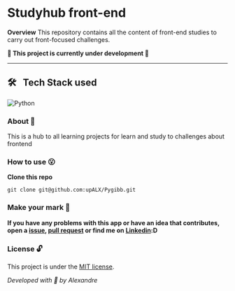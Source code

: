 # Studyhub front-end

**Overview**
This repository contains all the content of front-end studies to carry out front-focused challenges.

**:construction: This project is currently under development :construction:**

---

## 🛠 &nbsp; Tech Stack used 
![Python](https://img.shields.io/badge/-Python-05122A?style=flat&logo=python)&nbsp;

### About :book:
This is a hub to all learning projects for learn and study to challenges about frontend

### How to use :open_mouth:

**Clone this repo**

```
git clone git@github.com:upALX/Pygibb.git
```
### Make your mark :triangular_flag_on_post:      


**If you have any problems with this app or have an idea that contributes, open a [issue](https://github.com/upALX/Pygibb/issues), [pull request](https://github.com/upALX/Pygibb/pulls) or find me on [Linkedin](https://www.linkedin.com/in/upalx/):D**

### License :unlock:

This project is under the [MIT license](https://github.com/upALX/Pygibb/blob/main/LICENSE).

*Developed with :purple_heart: by Alexandre*  
